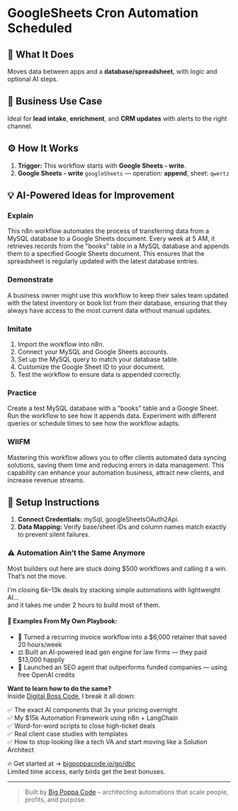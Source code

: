 # GoogleSheets Cron Automation Scheduled
  ## 🚀 What It Does
  Moves data between apps and a **database/spreadsheet**, with logic and optional AI steps.
  
  ## 💼 Business Use Case
  Ideal for **lead intake**, **enrichment**, and **CRM updates** with alerts to the right channel.
  
  ## ⚙️ How It Works
  1. **Trigger:** This workflow starts with **Google Sheets - write**.
  2. **Google Sheets - write** `googleSheets` — operation: **append**, sheet: `qwertz`
  
  ## 💡 AI-Powered Ideas for Improvement
  ### Explain
This n8n workflow automates the process of transferring data from a MySQL database to a Google Sheets document. Every week at 5 AM, it retrieves records from the "books" table in a MySQL database and appends them to a specified Google Sheets document. This ensures that the spreadsheet is regularly updated with the latest database entries.

### Demonstrate
A business owner might use this workflow to keep their sales team updated with the latest inventory or book list from their database, ensuring that they always have access to the most current data without manual updates.

### Imitate
1. Import the workflow into n8n.
2. Connect your MySQL and Google Sheets accounts.
3. Set up the MySQL query to match your database table.
4. Customize the Google Sheet ID to your document.
5. Test the workflow to ensure data is appended correctly.

### Practice
Create a test MySQL database with a "books" table and a Google Sheet. Run the workflow to see how it appends data. Experiment with different queries or schedule times to see how the workflow adapts.

### WIIFM
Mastering this workflow allows you to offer clients automated data syncing solutions, saving them time and reducing errors in data management. This capability can enhance your automation business, attract new clients, and increase revenue streams.
  
  ## 🔧 Setup Instructions
  1. **Connect Credentials:** mySql, googleSheetsOAuth2Api.
2. **Data Mapping:** Verify base/sheet IDs and column names match exactly to prevent silent failures.
  
### ⚠️ Automation Ain’t the Same Anymore

Most builders out here are stuck doing $500 workflows and calling it a win.  
That’s not the move.  

I'm closing $6k–$13k deals by stacking simple automations with lightweight AI...  
and it takes me under 2 hours to build most of them.

#### 🧠 Examples From My Own Playbook:
- 🔁 Turned a recurring invoice workflow into a $6,000 retainer that saved 20 hours/week  
- ⚖️ Built an AI-powered lead gen engine for law firms — they paid $13,000 happily  
- 🚀 Launched an SEO agent that outperforms funded companies — using free OpenAI credits  

**Want to learn how to do the same?**  
Inside [Digital Boss Code](https://bigpoppacode.io/go/dbc), I break it all down:

✅ The exact AI components that 3x your pricing overnight  
✅ My $15k Automation Framework using n8n + LangChain  
✅ Word-for-word scripts to close high-ticket deals  
✅ Real client case studies with templates  
✅ How to stop looking like a tech VA and start moving like a Solution Architect  

🔥 Get started at → [bigpoppacode.io/go/dbc](https://bigpoppacode.io/go/dbc)  
Limited time access, early birds get the best bonuses.

---
> Built by [Big Poppa Code](https://bigpoppacode.io) – architecting automations that scale people, profits, and purpose.
  